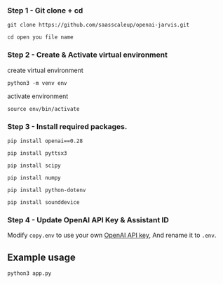 ### Step 1 - Git clone + cd

```
git clone https://github.com/saasscaleup/openai-jarvis.git
```

```
cd open you file name
```
### Step 2 - Create & Activate virtual environment  

create virtual environment

```
python3 -m venv env
```

activate environment

```
source env/bin/activate
```

### Step 3 - Install required packages.

```
pip install openai==0.28
```
```
pip install pyttsx3
```
```
pip install scipy
```
```
pip install numpy
```
```
pip install python-dotenv
```
```
pip install sounddevice
```

### Step 4 - Update OpenAI API Key & Assistant ID

Modify `copy.env` to use your own [OpenAI API key](https://platform.openai.com/account/api-keys), And rename it to `.env`.

## Example usage

```
python3 app.py
```
